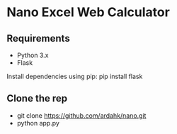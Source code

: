 # Nano Excel Web Calculator

## Requirements

- Python 3.x
- Flask

Install dependencies using pip:
pip install flask

## Clone the rep
- git clone https://github.com/ardahk/nano.git
- python app.py
